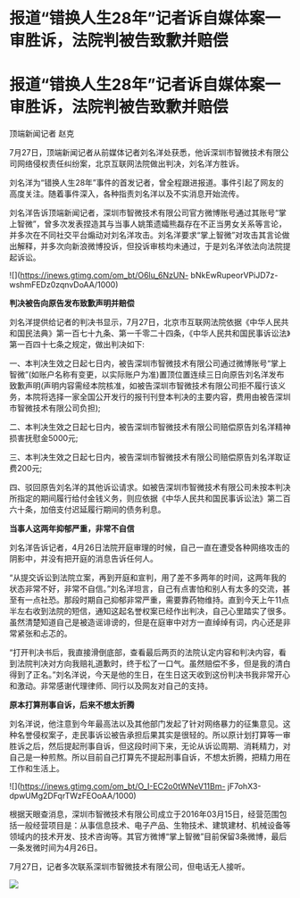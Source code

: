 # 报道“错换人生28年”记者诉自媒体案一审胜诉，法院判被告致歉并赔偿

# 报道“错换人生28年”记者诉自媒体案一审胜诉，法院判被告致歉并赔偿

顶端新闻记者 赵克

7月27日，顶端新闻记者从前媒体记者刘名洋处获悉，他诉深圳市智微技术有限公司网络侵权责任纠纷案，北京互联网法院做出判决，刘名洋方胜诉。

刘名洋为“错换人生28年”事件的首发记者，曾全程跟进报道。事件引起了网友的高度关注。随着事件深入，各种指责刘名洋以及不实消息开始流传。

刘名洋告诉顶端新闻记者，深圳市智微技术有限公司官方微博账号通过其账号“掌上智微”，曾多次发表捏造其与当事人姚策遗孀熊磊存在不正当男女关系等言论，并多次在不同社交平台煽动对刘名洋攻击。刘名洋要求“掌上智微”对攻击其言论做出解释，并多次向新浪微博投诉，但投诉审核均未通过，于是刘名洋依法向法院提起诉讼。

![](https://inews.gtimg.com/om_bt/O6lu_6NzUN-
bNkEwRupeorVPiJD7z-wshmFEDz0zqnvDoAA/1000)

**判决被告向原告发布致歉声明并赔偿**

刘名洋提供给记者的判决书显示，7月27日，北京市互联网法院依据《中华人民共和国民法典》第一百七十九条、第一千零二十四条，《中华人民共和国民事诉讼法》第一百四十七条之规定，做出判决如下:

一、本判决生效之日起七日内，被告深圳市智微技术有限公司通过微博账号“掌上智微”(如账户名称有变更，以实际账户为准)置顶位置连续三日向原告刘名洋发布致歉声明(声明内容需经本院核准，如被告深圳市智微技术有限公司拒不履行该义务，本院将选择一家全国公开发行的报刊刊登本判决的主要内容，费用由被告深圳市智微技术有限公司负担);

二、本判决生效之日起七日内，被告深圳市智微技术有限公司赔偿原告刘名洋精神损害抚慰金5000元;

三、本判决生效之日起七日内，被告深圳市智微技术有限公司赔偿原告刘名洋取证费200元;

四、驳回原告刘名洋的其他诉讼请求。如被告深圳市智微技术有限公司未按本判决所指定的期间履行给付金钱义务，则应依据《中华人民共和国民事诉讼法》第二百六十条，加倍支付迟延履行期间的债务利息。

**当事人这两年抑郁严重，非常不自信**

刘名洋告诉记者，4月26日法院开庭审理的时候，自己一直在遭受各种网络攻击的阴影中，并没有把开庭的消息告诉任何人。

“从提交诉讼到法院立案，再到开庭和宣判，用了差不多两年的时间，这两年我的状态非常不好，非常不自信。”刘名洋坦言，自己有点害怕和别人有太多的交流，甚至有一点社恐。那段时期自己抑郁非常严重，需要靠药物维持。直到今天上午11点半左右收到法院的短信，通知这起名誉权案已经作出判决，自己心里踏实了很多。虽然清楚知道自己是被造谣诽谤的，但是在庭审中对方一直绰绰有词，内心还是非常紧张和忐忑的。

“打开判决书后，我直接滑倒底部，查看最后两页的法院认定内容和判决内容，看到法院判决对方向我赔礼道歉时，终于松了一口气。虽然赔偿不多，但是我的清白得到了正名。”刘名洋说，今天是他的生日，在生日这天收到这份判决书我非常开心和激动。非常感谢代理律师、同行以及网友对自己的支持。

**原本打算刑事自诉，后来不想太折腾**

刘名洋说，他注意到今年最高法以及其他部门发起了针对网络暴力的征集意见。这种名誉侵权案子，走民事诉讼被告承担后果其实是很轻的。所以原计划打算等一审胜诉之后，然后提起刑事自诉，但这段时间下来，无论从诉讼周期、消耗精力，对自己是一种煎熬。所以目前自己打算先不提起刑事自诉，不想太折腾，把精力用在工作和生活上。

![](https://inews.gtimg.com/om_bt/O_I-EC2o0tWNeV11Bm-
jF7ohX3-dpwUMg2DFqrTWzFEOoAA/1000)

根据天眼查消息，深圳市智微技术有限公司成立于2016年03月15日，经营范围包括一般经营项目是：从事信息技术、电子产品、生物技术、建筑建材、机械设备等领域内的技术开发、技术咨询等。其官方微博“掌上智微”目前保留3条微博，最后一条发微时间为4月26日。

7月27日，记者多次联系深圳市智微技术有限公司，但电话无人接听。

![](https://inews.gtimg.com/om_bt/OZZ6NT6gNOSSR2cBXV2IW531BKM4kH6gP4JhHoUB1JNaUAA/1000)

